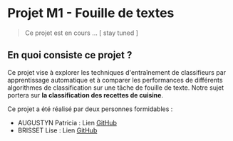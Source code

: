 # Projet M1 - Fouille de textes

> Ce projet est en cours ... [ stay tuned ]

## En quoi consiste ce projet ?

Ce projet vise à explorer les techniques d'entraînement de classifieurs par apprentissage automatique et à comparer les performances de différents algorithmes de classification sur une tâche de fouille de texte. Notre sujet portera sur **la classification des recettes de cuisine**.

Ce projet a été réalisé par deux personnes formidables : 
- AUGUSTYN Patricia : Lien [GitHub](https://github.com/PatriciaAugustyn)
- BRISSET Lise : Lien [GitHub](https://github.com/Lise-Brisset)
